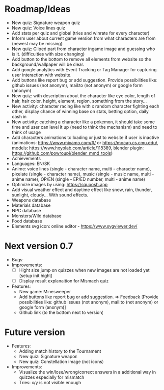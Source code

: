 # Roadmap/Ideas

- New quiz: Signature weapon quiz
- New quiz: Voice lines quiz
- Add stats per quiz and global (tries and winrate for every character)
- Inform user about current game version from what characters are from (newest may be missing)
- New quiz: Cliped part from character ingame image and guessing who is it. (difficulties with size changing)
- Add button to the bottom to remove all elements from website so the background/wallpaper will be clear.
- Add google analytics with Event Tracking or Tag Manager for capturing user interaction with website.
- Add buttons like report bug or add suggestion. Provide possibilities like: github issues (not anonym), mail:to (not anonym) or google form (anonym)
- New quiz: with description about the character like eye color, length of hair, hair color, height, element, region, something from the story...
- New activity: character racing like with x random character fighting each other, display chance of winning base on stats, betting option, daily cash in
- New activity: catching a character like a pokemon, it should take some time and user can level it up (need to think the mechanism) and need to think of usage
- Add characters animations to loading or just to website if user is inactive (animations: https://www.mixamo.com/#/ or https://mocap.cs.cmu.edu/, models: https://www.hoyolab.com/article/118389, blender plugin: https://github.com/powroupi/blender_mmd_tools)
- Achievements
- Languages: EN/SK
- Anime: voice lines (single - character name, multi - character name), pixelate (single - character name), music (single - music name, multi - anime name), OP/EN (single - EP/ED number, multi - anime name)
- Optimize images by using: https://squoosh.app
- Add visual weather effect and daytime effect like snow, rain, thunder, sunlight, cloudy... With sound effects.
- Weapons database
- Materials database
- NPC database
- Monsters/Wild database
- Food database
- Elements svg icon: online editor - https://www.svgviewer.dev/

# Next version 0.7

- Bugs:
- Improvements:
  - [ ] Hight size jump on quizzes when new images are not loaded yet (setup init hight)
  - [ ] Display result explanaition for Mismach quiz
- Features:
  - New game: Minesweeper
  - Add buttons like report bug or add suggestion. => Feedback [Provide possibilities like: github issues (not anonym), mail:to (not anonym) or google form (anonym)]
  - Github link (to the bottom next to version)

# Future version

- Features:
  - Adding match history to the Tournament
  - New quiz: Signature weapon
  - New quiz: Constellation image (not icons)
- Improvements:
  - Visualize the win/lose/wrong/correct answers in a additional way in quizzes especially for mismatch
  - Tries: x/y is not visible enough
